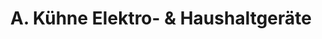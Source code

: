 ---
title: "A. Kühne Elektro- & Haushaltgeräte"
url: /siebnen/a-kuehne-elektro-und-haushaltgeraete/
shop: Haushaltsgeräte
---